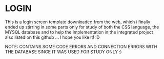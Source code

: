 # LOGIN
This is a login screen template downloaded from the web, which i finally ended up stirring in some parts only for study of both the CSS language, the MYSQL database and to help the implementation in the integrated project also listed on this github ... I hope you like it! :D

NOTE: CONTAINS SOME CODE ERRORS AND CONNECTION ERRORS WITH THE DATABASE SINCE IT WAS USED FOR STUDY ONLY :)

